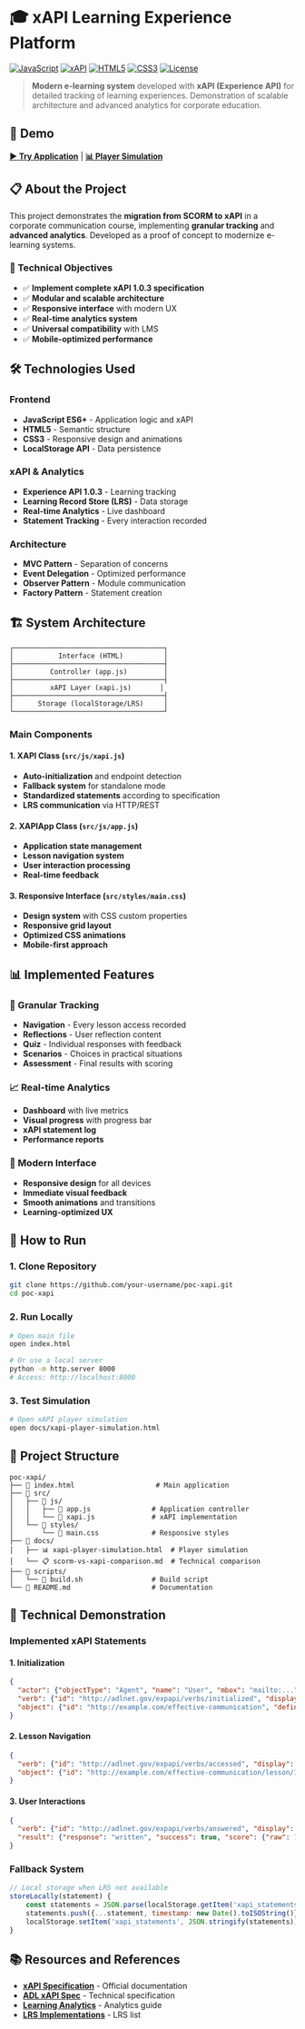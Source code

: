 # 🎓 xAPI Learning Experience Platform

[![JavaScript](https://img.shields.io/badge/JavaScript-ES6+-yellow.svg)](https://developer.mozilla.org/en-US/docs/Web/JavaScript)
[![xAPI](https://img.shields.io/badge/xAPI-1.0.3-blue.svg)](https://xapi.com/)
[![HTML5](https://img.shields.io/badge/HTML5-5-orange.svg)](https://developer.mozilla.org/en-US/docs/Web/HTML)
[![CSS3](https://img.shields.io/badge/CSS3-3-blue.svg)](https://developer.mozilla.org/en-US/docs/Web/CSS)
[![License](https://img.shields.io/badge/License-MIT-green.svg)](LICENSE)

> **Modern e-learning system** developed with **xAPI (Experience API)** for detailed tracking of learning experiences. Demonstration of scalable architecture and advanced analytics for corporate education.

## 🚀 Demo

**[▶️ Try Application](https://your-username.github.io/poc-xapi/)** | **[📊 Player Simulation](https://your-username.github.io/poc-xapi/docs/xapi-player-simulation.html)**

## 📋 About the Project

This project demonstrates the **migration from SCORM to xAPI** in a corporate communication course, implementing **granular tracking** and **advanced analytics**. Developed as a proof of concept to modernize e-learning systems.

### 🎯 Technical Objectives

- ✅ **Implement complete xAPI 1.0.3 specification**
- ✅ **Modular and scalable architecture**
- ✅ **Responsive interface** with modern UX
- ✅ **Real-time analytics system**
- ✅ **Universal compatibility** with LMS
- ✅ **Mobile-optimized performance**

## 🛠️ Technologies Used

### **Frontend**
- **JavaScript ES6+** - Application logic and xAPI
- **HTML5** - Semantic structure
- **CSS3** - Responsive design and animations
- **LocalStorage API** - Data persistence

### **xAPI & Analytics**
- **Experience API 1.0.3** - Learning tracking
- **Learning Record Store (LRS)** - Data storage
- **Real-time Analytics** - Live dashboard
- **Statement Tracking** - Every interaction recorded

### **Architecture**
- **MVC Pattern** - Separation of concerns
- **Event Delegation** - Optimized performance
- **Observer Pattern** - Module communication
- **Factory Pattern** - Statement creation

## 🏗️ System Architecture

```
┌─────────────────────────────────────┐
│           Interface (HTML)          │
├─────────────────────────────────────┤
│         Controller (app.js)         │
├─────────────────────────────────────┤
│         xAPI Layer (xapi.js)       │
├─────────────────────────────────────┤
│      Storage (localStorage/LRS)     │
└─────────────────────────────────────┘
```

### **Main Components**

#### **1. XAPI Class (`src/js/xapi.js`)**
- **Auto-initialization** and endpoint detection
- **Fallback system** for standalone mode
- **Standardized statements** according to specification
- **LRS communication** via HTTP/REST

#### **2. XAPIApp Class (`src/js/app.js`)**
- **Application state management**
- **Lesson navigation system**
- **User interaction processing**
- **Real-time feedback**

#### **3. Responsive Interface (`src/styles/main.css`)**
- **Design system** with CSS custom properties
- **Responsive grid layout**
- **Optimized CSS animations**
- **Mobile-first approach**

## 📊 Implemented Features

### **🎯 Granular Tracking**
- **Navigation** - Every lesson access recorded
- **Reflections** - User reflection content
- **Quiz** - Individual responses with feedback
- **Scenarios** - Choices in practical situations
- **Assessment** - Final results with scoring

### **📈 Real-time Analytics**
- **Dashboard** with live metrics
- **Visual progress** with progress bar
- **xAPI statement log**
- **Performance reports**

### **🎨 Modern Interface**
- **Responsive design** for all devices
- **Immediate visual feedback**
- **Smooth animations** and transitions
- **Learning-optimized UX**

## 🔧 How to Run

### **1. Clone Repository**
```bash
git clone https://github.com/your-username/poc-xapi.git
cd poc-xapi
```

### **2. Run Locally**
```bash
# Open main file
open index.html

# Or use a local server
python -m http.server 8000
# Access: http://localhost:8000
```

### **3. Test Simulation**
```bash
# Open xAPI player simulation
open docs/xapi-player-simulation.html
```

## 📁 Project Structure

```
poc-xapi/
├── 📄 index.html                    # Main application
├── 📁 src/
│   ├── 📁 js/
│   │   ├── 🧠 app.js               # Application controller
│   │   └── 🔌 xapi.js              # xAPI implementation
│   └── 📁 styles/
│       └── 🎨 main.css             # Responsive styles
├── 📁 docs/
│   ├── 📊 xapi-player-simulation.html  # Player simulation
│   └── 📋 scorm-vs-xapi-comparison.md  # Technical comparison
├── 📁 scripts/
│   └── 🔧 build.sh                 # Build script
└── 📄 README.md                    # Documentation
```

## 🚀 Technical Demonstration

### **Implemented xAPI Statements**

#### **1. Initialization**
```json
{
  "actor": {"objectType": "Agent", "name": "User", "mbox": "mailto:..."},
  "verb": {"id": "http://adlnet.gov/expapi/verbs/initialized", "display": {"en-US": "initialized"}},
  "object": {"id": "http://example.com/effective-communication", "definition": {...}}
}
```

#### **2. Lesson Navigation**
```json
{
  "verb": {"id": "http://adlnet.gov/expapi/verbs/accessed", "display": {"en-US": "accessed"}},
  "object": {"id": "http://example.com/effective-communication/lesson/1", "definition": {...}}
}
```

#### **3. User Interactions**
```json
{
  "verb": {"id": "http://adlnet.gov/expapi/verbs/answered", "display": {"en-US": "answered"}},
  "result": {"response": "written", "success": true, "score": {"raw": 100, "min": 0, "max": 100}}
}
```

### **Fallback System**
```javascript
// Local storage when LRS not available
storeLocally(statement) {
    const statements = JSON.parse(localStorage.getItem('xapi_statements') || '[]');
    statements.push({...statement, timestamp: new Date().toISOString()});
    localStorage.setItem('xapi_statements', JSON.stringify(statements));
}
```

## 📚 Resources and References

- **[xAPI Specification](https://xapi.com/)** - Official documentation
- **[ADL xAPI Spec](https://github.com/adlnet/xAPI-Spec)** - Technical specification
- **[Learning Analytics](https://www.adlnet.gov/adl-research/performance-tracking-analysis/experience-api/)** - Analytics guide
- **[LRS Implementations](https://github.com/adlnet/xAPI-Spec/blob/master/xAPI-Communication.md#lrs-requirements)** - LRS list
